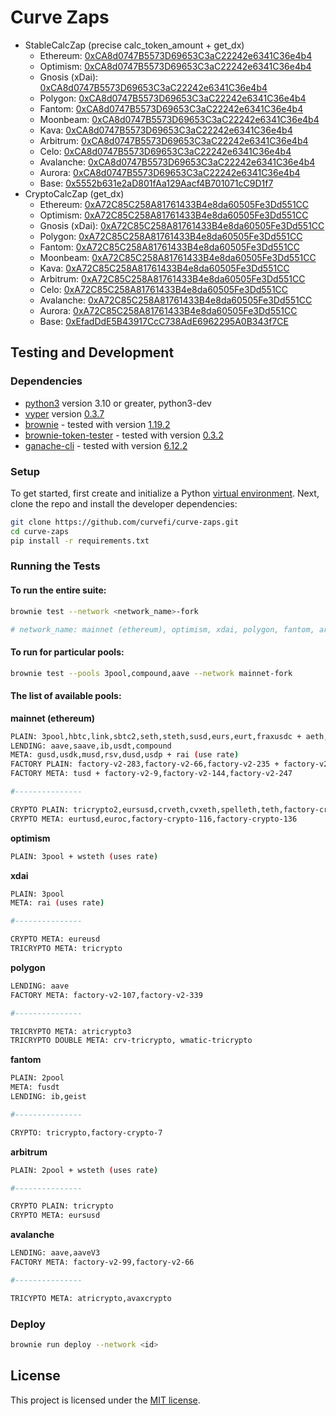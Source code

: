 # Curve Zaps

- StableCalcZap (precise calc_token_amount + get_dx)
  - Ethereum: [0xCA8d0747B5573D69653C3aC22242e6341C36e4b4](https://etherscan.io/address/0xCA8d0747B5573D69653C3aC22242e6341C36e4b4#code)
  - Optimism: [0xCA8d0747B5573D69653C3aC22242e6341C36e4b4](https://optimistic.etherscan.io/address/0xCA8d0747B5573D69653C3aC22242e6341C36e4b4#code)
  - Gnosis (xDai): [0xCA8d0747B5573D69653C3aC22242e6341C36e4b4](https://gnosisscan.io/address/0xCA8d0747B5573D69653C3aC22242e6341C36e4b4#code)
  - Polygon: [0xCA8d0747B5573D69653C3aC22242e6341C36e4b4](https://polygonscan.com/address/0xCA8d0747B5573D69653C3aC22242e6341C36e4b4#code)
  - Fantom: [0xCA8d0747B5573D69653C3aC22242e6341C36e4b4](https://ftmscan.com/address/0xCA8d0747B5573D69653C3aC22242e6341C36e4b4#code)
  - Moonbeam: [0xCA8d0747B5573D69653C3aC22242e6341C36e4b4](https://moonscan.io/address/0xCA8d0747B5573D69653C3aC22242e6341C36e4b4#code)
  - Kava: [0xCA8d0747B5573D69653C3aC22242e6341C36e4b4](https://explorer.kava.io/address/0xCA8d0747B5573D69653C3aC22242e6341C36e4b4/contracts)
  - Arbitrum: [0xCA8d0747B5573D69653C3aC22242e6341C36e4b4](https://arbiscan.io/address/0xCA8d0747B5573D69653C3aC22242e6341C36e4b4#code)
  - Celo: [0xCA8d0747B5573D69653C3aC22242e6341C36e4b4](https://celoscan.io/address/0xCA8d0747B5573D69653C3aC22242e6341C36e4b4#code)
  - Avalanche: [0xCA8d0747B5573D69653C3aC22242e6341C36e4b4](https://snowtrace.io/address/0xCA8d0747B5573D69653C3aC22242e6341C36e4b4#code)
  - Aurora: [0xCA8d0747B5573D69653C3aC22242e6341C36e4b4](https://explorer.aurora.dev/address/0xCA8d0747B5573D69653C3aC22242e6341C36e4b4/contracts)
  - Base: [0x5552b631e2aD801fAa129Aacf4B701071cC9D1f7](https://basescan.org/address/0x5552b631e2aD801fAa129Aacf4B701071cC9D1f7#code)
- CryptoCalcZap (get_dx)
  - Ethereum: [0xA72C85C258A81761433B4e8da60505Fe3Dd551CC](https://etherscan.io/address/0xA72C85C258A81761433B4e8da60505Fe3Dd551CC#code)
  - Optimism: [0xA72C85C258A81761433B4e8da60505Fe3Dd551CC](https://optimistic.etherscan.io/address/0xA72C85C258A81761433B4e8da60505Fe3Dd551CC#code)
  - Gnosis (xDai): [0xA72C85C258A81761433B4e8da60505Fe3Dd551CC](https://gnosisscan.io/address/0xA72C85C258A81761433B4e8da60505Fe3Dd551CC#code)
  - Polygon: [0xA72C85C258A81761433B4e8da60505Fe3Dd551CC](https://polygonscan.com/address/0xA72C85C258A81761433B4e8da60505Fe3Dd551CC#code)
  - Fantom: [0xA72C85C258A81761433B4e8da60505Fe3Dd551CC](https://ftmscan.com/address/0xA72C85C258A81761433B4e8da60505Fe3Dd551CC#code)
  - Moonbeam: [0xA72C85C258A81761433B4e8da60505Fe3Dd551CC](https://moonscan.io/address/0xA72C85C258A81761433B4e8da60505Fe3Dd551CC#code)
  - Kava: [0xA72C85C258A81761433B4e8da60505Fe3Dd551CC](https://explorer.kava.io/address/0xA72C85C258A81761433B4e8da60505Fe3Dd551CC/contracts)
  - Arbitrum: [0xA72C85C258A81761433B4e8da60505Fe3Dd551CC](https://arbiscan.io/address/0xA72C85C258A81761433B4e8da60505Fe3Dd551CC#code)
  - Celo: [0xA72C85C258A81761433B4e8da60505Fe3Dd551CC](https://celoscan.io/address/0xA72C85C258A81761433B4e8da60505Fe3Dd551CC#code)
  - Avalanche: [0xA72C85C258A81761433B4e8da60505Fe3Dd551CC](https://snowtrace.io/address/0xA72C85C258A81761433B4e8da60505Fe3Dd551CC#code)
  - Aurora: [0xA72C85C258A81761433B4e8da60505Fe3Dd551CC](https://explorer.aurora.dev/address/0xA72C85C258A81761433B4e8da60505Fe3Dd551CC/contracts)
  - Base: [0xEfadDdE5B43917CcC738AdE6962295A0B343f7CE](https://basescan.org/address/0xEfadDdE5B43917CcC738AdE6962295A0B343f7CE#code)

## Testing and Development

### Dependencies

- [python3](https://www.python.org/downloads/release/python-368/) version 3.10 or greater, python3-dev
- [vyper](https://github.com/vyperlang/vyper) version [0.3.7](https://github.com/vyperlang/vyper/releases/tag/v0.3.7)
- [brownie](https://github.com/iamdefinitelyahuman/brownie) - tested with version [1.19.2](https://github.com/eth-brownie/brownie/releases/tag/v1.19.2)
- [brownie-token-tester](https://github.com/iamdefinitelyahuman/brownie-token-tester) - tested with version [0.3.2](https://github.com/iamdefinitelyahuman/brownie-token-tester/releases/tag/v0.3.2)
- [ganache-cli](https://github.com/trufflesuite/ganache-cli) - tested with version [6.12.2](https://github.com/trufflesuite/ganache-cli/releases/tag/v6.12.2)

### Setup

To get started, first create and initialize a Python [virtual environment](https://docs.python.org/3/library/venv.html). Next, clone the repo and install the developer dependencies:

```bash
git clone https://github.com/curvefi/curve-zaps.git
cd curve-zaps
pip install -r requirements.txt
```

### Running the Tests

#### To run the entire suite:

```bash
brownie test --network <network_name>-fork

# network_name: mainnet (ethereum), optimism, xdai, polygon, fantom, arbitrum, avalanche
```

#### To run for particular pools:

```bash
brownie test --pools 3pool,compound,aave --network mainnet-fork
```

#### The list of available pools:

**mainnet (ethereum)**
```bash
PLAIN: 3pool,hbtc,link,sbtc2,seth,steth,susd,eurs,eurt,fraxusdc + aeth,reth (use rate)
LENDING: aave,saave,ib,usdt,compound
META: gusd,usdk,musd,rsv,dusd,usdp + rai (use rate)
FACTORY PLAIN: factory-v2-283,factory-v2-66,factory-v2-235 + factory-v2-303 (pool_type 10)
FACTORY META: tusd + factory-v2-9,factory-v2-144,factory-v2-247

#---------------

CRYPTO PLAIN: tricrypto2,eursusd,crveth,cvxeth,spelleth,teth,factory-crypto-37,factory-crypto-204
CRYPTO META: eurtusd,euroc,factory-crypto-116,factory-crypto-136
```

**optimism**
```bash
PLAIN: 3pool + wsteth (uses rate)
```

**xdai**
```bash
PLAIN: 3pool
META: rai (uses rate)

#---------------

CRYPTO META: eureusd
TRICRYPTO META: tricrypto
```

**polygon**
```bash
LENDING: aave
FACTORY META: factory-v2-107,factory-v2-339

#---------------

TRICRYPTO META: atricrypto3
TRICRYPTO DOUBLE META: crv-tricrypto, wmatic-tricrypto
```

**fantom**
```bash
PLAIN: 2pool
META: fusdt
LENDING: ib,geist

#---------------

CRYPTO: tricrypto,factory-crypto-7
```

**arbitrum**
```bash
PLAIN: 2pool + wsteth (uses rate)

#---------------

CRYPTO PLAIN: tricrypto
CRYPTO META: eursusd
```

**avalanche**
```bash
LENDING: aave,aaveV3
FACTORY META: factory-v2-99,factory-v2-66

#---------------

TRICYPTO META: atricrypto,avaxcrypto
```

### Deploy
```bash
brownie run deploy --network <id>
```

## License

This project is licensed under the [MIT license](LICENSE).
